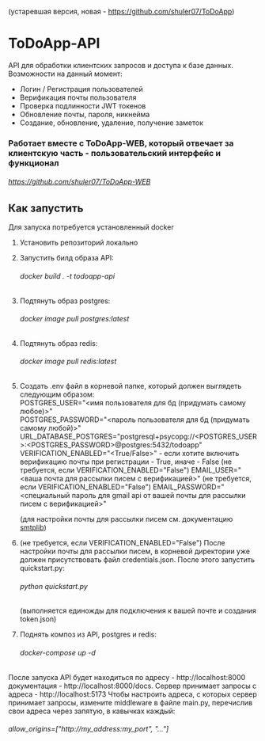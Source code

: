 (устаревшая версия, новая - https://github.com/shuler07/ToDoApp)
# ToDoApp-API
API для обработки клиентских запросов и доступа к базе данных. Возможности на данный момент:
- Логин / Регистрация пользователей
- Верификация почты пользователя
- Проверка подлинности JWT токенов
- Обновление почты, пароля, никнейма
- Создание, обновление, удаление, получение заметок
### Работает вместе с ToDoApp-WEB, который отвечает за клиентскую часть - пользовательский интерфейс и функционал
###### https://github.com/shuler07/ToDoApp-WEB

## Как запустить
Для запуска потребуется установленный docker
1. Установить репозиторий локально
2. Запустить билд образа API:
   ###### docker build . -t todoapp-api
3. Подтянуть образ postgres:
   ###### docker image pull postgres:latest
4. Подтянуть образ redis:
   ###### docker image pull redis:latest
5. Создать .env файл в корневой папке, который должен выглядеть следующим образом:  
   POSTGRES_USER="<имя пользователя для бд (придумать самому любое)>"  
   POSTGRES_PASSWORD="<пароль пользователя для бд (придумать самому любой)>"  
   URL_DATABASE_POSTGRES="postgresql+psycopg://<POSTGRES_USER>:<POSTGRES_PASSWORD>@postgres:5432/todoapp"
   VERIFICATION_ENABLED="<True/False>" - если хотите включить верификацию почты при регистрации - True, иначе - False
   (не требуется, если VERIFICATION_ENABLED="False") EMAIL_USER="<ваша почта для рассылки писем с верификацией>"
   (не требуется, если VERIFICATION_ENABLED="False") EMAIL_PASSWORD="<специальный пароль для gmail api от вашей почты для рассылки писем с верификацией>"
   
   (для настройки почты для рассылки писем см. документацию [smtplib](https://developers.google.com/workspace/gmail/api/quickstart/python))
7. (не требуется, если VERIFICATION_ENABLED="False") После настройки почты для рассылки писем, в корневой директории уже должен присутствовать файл credentials.json. После этого запустить quickstart.py:
   ###### python quickstart.py
   (выполняется единожды для подключения к вашей почте и создания token.json)
8. Поднять композ из API, postgres и redis:
   ###### docker-compose up -d

После запуска API будет находиться по адресу - http://localhost:8000 документация - http://localhost:8000/docs. Сервер принимает запросы с адреса - http://localhost:5173
Чтобы настроить адреса, с которых сервер принимает запросы, измените middleware в файле main.py, перечислив свои адреса через запятую, в кавычках каждый:
###### allow_origins=["http://my_address:my_port", "..."]
